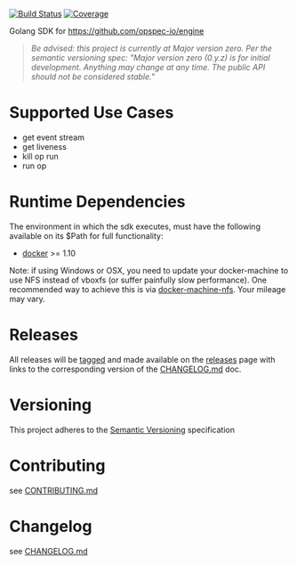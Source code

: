 [![Build Status](https://travis-ci.org/opspec-io/engine-sdk-golang.svg?branch=master)](https://travis-ci.org/opspec-io/engine-sdk-golang)
[![Coverage](https://codecov.io/gh/opspec-io/engine-sdk-golang/branch/master/graph/badge.svg)](https://codecov.io/gh/opspec-io/engine-sdk-golang)

Golang SDK for https://github.com/opspec-io/engine

> *Be advised: this project is currently at Major version zero. Per the
> semantic versioning spec: "Major version zero (0.y.z) is for initial
> development. Anything may change at any time. The public API should
> not be considered stable."*

# Supported Use Cases

- get event stream
- get liveness
- kill op run
- run op

# Runtime Dependencies

The environment in which the sdk executes, must have the following
available on its $Path for full functionality:

- [docker](https://github.com/docker/docker) >= 1.10

Note: if using Windows or OSX, you need to update your docker-machine to
use NFS instead of vboxfs (or suffer painfully slow performance). One
recommended way to achieve this is via
[docker-machine-nfs](https://github.com/adlogix/docker-machine-nfs).
Your mileage may vary.

# Releases

All releases will be
[tagged](https://github.com/opspec-io/engine-sdk-golang/tags) and made
available on the
[releases](https://github.com/opspec-io/engine-sdk-golang/releases) page
with links to the corresponding version of the
[CHANGELOG.md](CHANGELOG.md) doc.

# Versioning

This project adheres to the [Semantic Versioning](http://semver.org/)
specification

# Contributing

see [CONTRIBUTING.md](CONTRIBUTING.md)

# Changelog

see [CHANGELOG.md](CHANGELOG.md)
